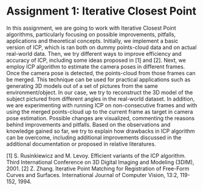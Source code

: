 # Assignment 1: Iterative Closest Point

In this assignment, we are going to work with Iterative Closest Point algorithms, particularly focusing
on possible improvements, pitfalls, applications and theoretical concepts. Initially, we implement
a basic version of ICP, which is ran both on dummy points-cloud data and on actual real-world
data. Then, we try different ways to improve efficiency and accuracy of ICP, including some ideas
proposed in [1] and [2]. Next, we employ ICP algorithm to estimate the camera poses in different
frames. Once the camera pose is detected, the points-cloud from those frames can be merged. This
technique can be used for practical applications such as generating 3D models out of a set of pictures
from the same environment/object. In our case, we try to reconstruct the 3D model of the subject
pictured from different angles in the real-world dataset. In addition, we are experimenting with
running ICP on non-consecutive frames and with using the merged points-cloud up to the current
frame as target in camera pose estimation. Possible changes are visualized, commenting the reasons
behind improvements and pitfalls. Based on the observations and knowledge gained so far, we try
to explain how drawbacks in ICP algorithm can be overcome, including additional improvements
discussed in the additional documentation or proposed in relative literatures.

[1] S. Rusinkiewicz and M. Levoy. Efficient variants of the ICP algorithm. Third International Conference on 3D Digital Imaging and Modeling (3DIM), 2001.
[2] Z. Zhang. Iterative Point Matching for Registration of Free-Form Curves and Surfaces. International Journal of Computer Vision, 13:2, 119-152, 1994.
